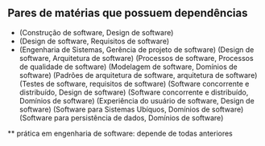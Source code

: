 ## Pares de matérias que possuem dependências

- (Construção de software, Design de software)
- (Design de software, Requisitos de software)
- (Engenharia de Sistemas, Gerência de projeto de software)
(Design de software, Arquitetura de software)
(Processos de software, Processos de qualidade de software)
(Modelagem de software, Domínios de software)
(Padrões de arquitetura de software, arquitetura de software)
(Testes de software, requisitos de software)
(Software concorrente e distribuído, Design de software)
(Software concorrente e distribuído, Domínios de software)
(Experiência do usuário de software, Design de software)
(Software para Sistemas Ubíquos, Domínios de software)
(Software para persistência de dados, Domínios de software)

** prática em engenharia de software: depende de todas anteriores
